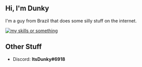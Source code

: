 ## Hi, I'm Dunky
I'm a guy from Brazil that does some silly stuff on the internet.

[![my skills or something](https://skillicons.dev/icons?i=ts,js,deno,rust,godot&perline=6)](https://skillicons.dev)

## Other Stuff
- Discord: **ItsDunky#6918**
